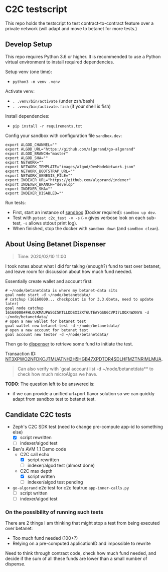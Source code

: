 # C2C testscript

This repo holds the testscript to test contract-to-contract feature over a private network (will adapt and move to betanet for more tests.)

## Develop Setup

This repo requires Python 3.6 or higher. It is recommended to use a Python virtual environment to install required dependencies.

Setup venv (one time):
- `python3 -m venv .venv`

Activate venv:
- `. .venv/bin/activate` (under zsh/bash)
- `. .venv/bin/activate.fish` (if your shell is fish)

Install dependencies:
- `pip install -r requirements.txt`

Config your sandbox with configuration file `sandbox.dev`:
```shell
export ALGOD_CHANNEL=""
export ALGOD_URL="https://github.com/algorand/go-algorand"
export ALGOD_BRANCH="master"
export ALGOD_SHA=""
export NETWORK=""
export NETWORK_TEMPLATE="images/algod/DevModeNetwork.json"
export NETWORK_BOOTSTRAP_URL=""
export NETWORK_GENESIS_FILE=""
export INDEXER_URL="https://github.com/algorand/indexer"
export INDEXER_BRANCH="develop"
export INDEXER_SHA=""
export INDEXER_DISABLED=""
```

Run tests:
- First, start an instance of [sandbox](https://github.com/algorand/sandbox) (Docker required): `sandbox up dev`.
- Test with `pytest c2c_test -v -s` (`-v` gives verbose look on each sub-test, `-s` allows stdout print log).
- When finished, stop the docker with `sandbox down` (and `sandbox clean`).

## About Using Betanet Dispenser

> Time: 2020/02/10 11:00

I took notes about what I did for taking (enough?) fund to test over betanet, and leave room for discussion about how much fund needed.

Essentially create wallet and account first:

```shell
# ~/node/betanetdata is where my betanet-data sits
goal node start -d ~/node/betanetdata/
# catchup (16160000... checkpoint is for 3.3.0beta, need to update later)
goal node catchup 16160000#FHLQUKMAUPW5GI5KTLLDDSXIZXT6UTEAYGSU6CVPI7LOOX4WXNYA -d ~/node/betanetdata/
# open a new wallet for betanet test
goal wallet new betanet-test -d ~/node/betanetdata/
# open a new account for betanet test
goal account new tester -d ~/node/betanetdata/
```

Then go to [dispenser](https://betanet.algoexplorer.io/dispenser) to retrieve some fund to initiate the test.

Transaction ID: [NT3XPWO2NFDKCJTMUATNH2H5HGB47XPDTOR4SDLHFMZTNRIMLMUA](https://betanet.algoexplorer.io/tx/NT3XPWO2NFDKCJTMUATNH2H5HGB47XPDTOR4SDLHFMZTNRIMLMUA).

> Can also verify with `goal account list -d ~/node/betanetdata** to check how much microAlgos we have.

**TODO**: The question left to be answered is: 
- if we can provide a unified url+port flavor solution so we can quickly adapt from sandbox test to betanet test.

## Candidate C2C tests

- Zeph's C2C SDK test (need to change pre-compute app-id to something else)
  - [x] script rewritten
  - [ ] indexer/algod test
- Ben's AVM 1.1 Demo code
  - C2C call echo
    - [x] script rewritten
    - [ ] indexer/algod test (almost done)
  - C2C max depth
    - [x] script written
    - [ ] indexer/algod test pending
- `go-algorand` e2e test for c2c featrue `app-inner-calls.py`
  - [ ] script written
  - [ ] indexer/algod test

### On the possibility of running such tests

There are 2 things I am thinking that might stop a test from being executed over betanet:
- Too much fund needed (100+?)
- Relying on a pre-computed applicationID and impossible to rewrite

Need to think through contract code, check how much fund needed, and decide if the sum of all these funds are lower than a small number of dispense.
